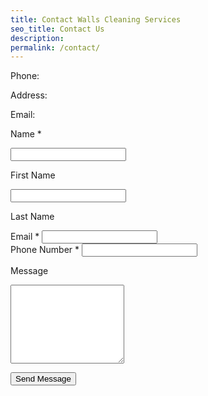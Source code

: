 ```yaml
---
title: Contact Walls Cleaning Services
seo_title: Contact Us
description:
permalink: /contact/
---
```


Phone:

Address:

Email:

<form class="quote-form" method="POST" action="{{ '/quote-thank-you/' | absolute_url }}">

  <label class="text-bold" for="name-first">Name <span class="required">*</span></label>
  <div class="row mb1">
    <div class="one-half">
      <input id="name-first" type="text" name="name-first" required>
      <div class="label-more">
        <p>First Name</p>
      </div>
    </div>
    <div class="one-half">
      <input id="name-last" type="text" name="name-last" required>
      <div class="label-more">
        <p>Last Name</p>
      </div>
    </div>
  </div>

  <div class="row mb2">
    <div class="one-half">
      <label class="text-bold" for="email">Email <span class="required">*</span></label>
      <input id="email" type="email" name="_replyto" required>
    </div>
    <div class="one-half">
      <label class="text-bold" for="phone">Phone Number <span class="required">*</span></label>
      <input id="phone" type="text" name="phone" required>
    </div>
  </div>

  <label class="text-bold" for="message">Message</label>
  <textarea rows="8" id="message" class="w-100 mb2" name="message"></textarea>

  <input type="hidden" name="_to" value="walls2wallscleaning@gmail.com">
  <input type="hidden" name="_subject" value="Walls Cleaning General Contact">
  <input type="text" name="_gotcha" style="display: none;">

  <button type="submit" name="button" value="Send Message">Send Message</button>
</form>
